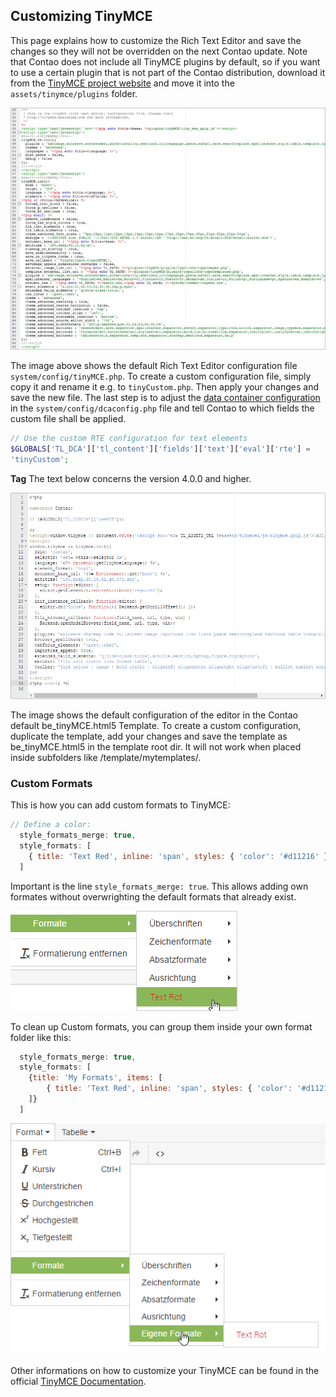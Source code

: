 ## Customizing TinyMCE

This page explains how to customize the Rich Text Editor and save the changes so
they will not be overridden on the next Contao update. Note that Contao does not
include all TinyMCE plugins by default, so if you want to use a certain plugin
that is not part of the Contao distribution, download it from the [TinyMCE
project website][1] and move it into the `assets/tinymce/plugins` folder.

![](images/rich-text-editor.jpg)

The image above shows the default Rich Text Editor configuration file
`system/config/tinyMCE.php`. To create a custom configuration file, simply copy
it and rename it e.g. to `tinyCustom.php`. Then apply your changes and save the
new file. The last step is to adjust the [data container configuration][2] in
the `system/config/dcaconfig.php` file and tell Contao to which fields the
custom file shall be applied.

```php
// Use the custom RTE configuration for text elements
$GLOBALS['TL_DCA']['tl_content']['fields']['text']['eval']['rte'] =
'tinyCustom';
```

**Tag** The text below concerns the version 4.0.0 and higher.

![](images/tinyMCE4.jpg)

The image shows the default configuration of the editor in the Contao default be_tinyMCE.html5 Template.
To create a custom configuration, duplicate the template, add your changes and save the template as be_tinyMCE.html5 in the template root dir. It will not work when placed inside subfolders like /template/mytemplates/.

### Custom Formats

This is how you can add custom formats to TinyMCE:

```js
// Define a color:
  style_formats_merge: true,
  style_formats: [
    { title: 'Text Red', inline: 'span', styles: { 'color': '#d11216' }, classes: 'text-red' },
  ]
```

Important is the line `style_formats_merge: true`.
This allows adding own formates without overwrighting the default formats that already exist.

![](images/tinyMCE4Custom.jpg)

To clean up Custom formats, you can group them inside your own format folder like this:

```js
  style_formats_merge: true,
  style_formats: [
  	{title: 'My Formats', items: [
  		{ title: 'Text Red', inline: 'span', styles: { 'color': '#d11216'}, classes: 'text-red' },
  	]}
  ]
```

![](images/tinyMCE4CustomFormat.jpg)

Other informations on how to customize your TinyMCE can be found in the official [TinyMCE Documentation][3].


[1]: https://www.tinymce.com/
[2]: https://www.tinymce.com/docs/configure/
[3]: custom-configurations.md#customizing-the-data-container-configuration
